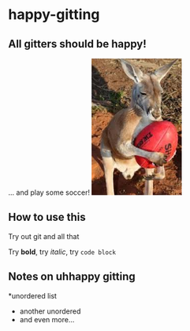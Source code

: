 # happy-gitting
## All gitters should be **happy!**

... and play some soccer!
![kangaroo w/football](football-kangaroo.jpg)
## How to use this

Try out git and all that

Try **bold**, try _italic_, try `code block`

## Notes on uhhappy gitting

*unordered list
- another unordered
- and even more...

